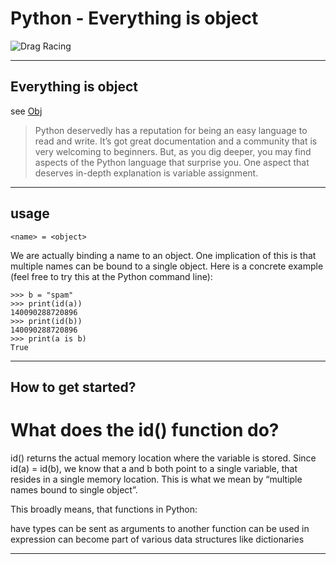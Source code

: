 # Python - Everything is object

![Drag Racing](https://cdn-images-1.medium.com/max/800/1*7ne9uMiTvW6X0ay_rhizqw.jpeg)

----
## Everything is object
see [Obj](https://medium.com/@larmalade/python-everything-is-an-object-and-some-objects-are-mutable-4f55eb2b468b)

> Python deservedly has a reputation for being an easy language to read and write. It’s got great documentation and a community that is very welcoming to beginners. But, as you dig deeper, you may find aspects of the Python language that surprise you. One aspect that deserves in-depth explanation is variable assignment.

----
## usage

    <name> = <object>

We are actually binding a name to an object. One implication of this is that multiple names can be bound to a single object. Here is a concrete example (feel free to try this at the Python command line):

    >>> b = "spam"
    >>> print(id(a))
    140090288720896
    >>> print(id(b))
    140090288720896
    >>> print(a is b)
    True


----
## How to get started?
# What does the id() function do? 

id() returns the actual memory location where the variable is stored. Since id(a) = id(b), we know that a and b both point to a single variable, that resides in a single memory location. This is what we mean by “multiple names bound to single object”.

This broadly means, that functions in Python:

have types
can be sent as arguments to another function
can be used in expression
can become part of various data structures like dictionaries


----
